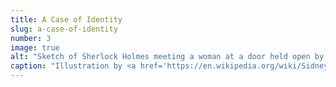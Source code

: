 ```yaml
---
title: A Case of Identity
slug: a-case-of-identity
number: 3
image: true
alt: "Sketch of Sherlock Holmes meeting a woman at a door held open by a boy"
caption: "Illustration by <a href='https://en.wikipedia.org/wiki/Sidney_Paget' class='dark-blue no-underline hover-dark-red'>Sidney Paget</a>, 1892"
---
```

